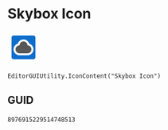 # Skybox Icon
![](/img/Skybox%20Icon.png)

``` CSharp
EditorGUIUtility.IconContent("Skybox Icon")
```
## GUID
```
8976915229514748513
```
